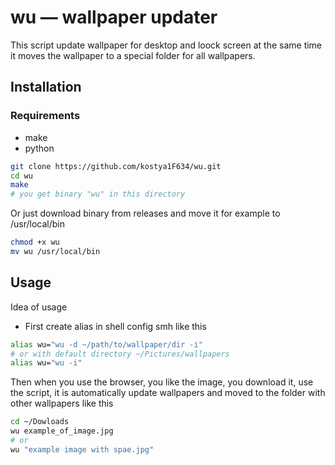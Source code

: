 # wu — wallpaper updater
This script update wallpaper for desktop and loock screen at the same time it moves the wallpaper to a special folder for all wallpapers.
## Installation 
### Requirements
* make
* python
```bash
git clone https://github.com/kostya1F634/wu.git
cd wu
make
# you get binary "wu" in this directory
```
Or just download binary from releases and move it for example to /usr/local/bin
```bash
chmod +x wu
mv wu /usr/local/bin
```
## Usage
Idea of usage
* First create alias in shell config smh like this
```bash
alias wu="wu -d ~/path/to/wallpaper/dir -i"
# or with default directory ~/Pictures/wallpapers
alias wu="wu -i"
```
Then when you use the browser, you like the image, you download it, use the script, it is automatically update wallpapers and moved to the folder with other wallpapers like this
```bash
cd ~/Dowloads
wu example_of_image.jpg
# or
wu "example image with spae.jpg"
```
